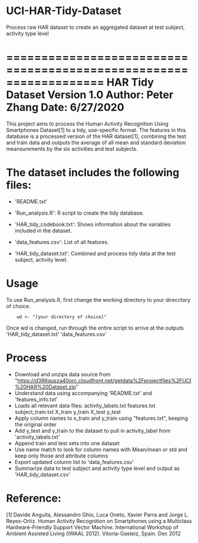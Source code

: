 # UCI-HAR-Tidy-Dataset
Process raw HAR dataset to create an aggregated dataset at test subject, activity type level

==================================================================
HAR Tidy Dataset
Version 1.0
Author: Peter Zhang
Date: 6/27/2020
==================================================================

This project aims to process the Human Activity Recognition Using Smartphones Dataset[1] to a tidy, use-specific format. The features in this database is a processed version of the HAR dataset[1], combining the test and train data and outputs the average of all mean and standard deviation meansurements by the six activities and test subjects.


The dataset includes the following files:
=========================================

- 'README.txt'

- 'Run_analysis.R': R script to create the tidy database.

- 'HAR_tidy_codebook.txt': Shows information about the variables included in the dataset.

- 'data_features.csv': List of all features.

- 'HAR_tidy_dataset.txt': Combined and process tidy data at the test subject, activity level.


Usage
=====

To use Run_analysis.R, first change the working directory to your direcctory of choice.
		
		wd <- "[your directory of choice]"

Once wd is changed, run through the entire script to arrive at the outputs
		'HAR_tidy_dataset.txt'
		'data_features.csv'


Process 
=======
- Download and unzips data source from "https://d396qusza40orc.cloudfront.net/getdata%2Fprojectfiles%2FUCI%20HAR%20Dataset.zip"
- Understand data using accompanying 'README.txt' and 'features_info.txt'
- Loads all relevant data files:
	activity_labels.txt
	features.txt
	subject_train.txt
	X_train
	y_train
	X_test
	y_test
- Apply column names to x_train and y_train using "features.txt", keeping the original order
- Add y_test and y_train to the dataset to pull in activity_label from 'activity_labels.txt'
- Append train and test sets into one dataset
- Use name match to look for column names with Mean/mean or std and keep only those and attribute columns
- Export updated column list to 'data_features.csv'
- Summarize data to test subject and activity type level and output as 'HAR_tidy_dataset.csv'


Reference:
========
[1] Davide Anguita, Alessandro Ghio, Luca Oneto, Xavier Parra and Jorge L. Reyes-Ortiz. Human Activity Recognition on Smartphones using a Multiclass Hardware-Friendly Support Vector Machine. International Workshop of Ambient Assisted Living (IWAAL 2012). Vitoria-Gasteiz, Spain. Dec 2012
